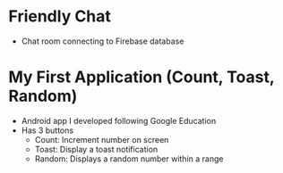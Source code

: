 # Friendly Chat
* Chat room connecting to Firebase database

# My First Application (Count, Toast, Random)
* Android app I developed following Google Education
* Has 3 buttons
  * Count: Increment number on screen
  * Toast: Display a toast notification
  * Random: Displays a random number within a range
